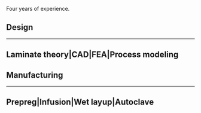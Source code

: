 Four years of experience. 
## Design
---
Laminate theory|CAD|FEA|Process modeling
---

## Manufacturing
---
Prepreg|Infusion|Wet layup|Autoclave
---
